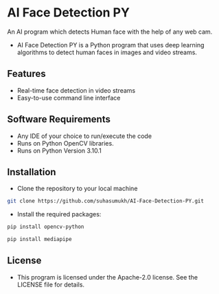 # AI Face Detection PY
An AI program which detects Human face with the help of any web cam.
- AI Face Detection PY is a Python program that uses deep learning algorithms to detect human faces in images and video streams.

## Features
- Real-time face detection in video streams
- Easy-to-use command line interface

## Software Requirements

- Any IDE of your choice to run/execute the code
- Runs on Python OpenCV libraries.
- Runs on Python Version 3.10.1

## Installation
- Clone the repository to your local machine
```bash
git clone https://github.com/suhasumukh/AI-Face-Detection-PY.git
```
- Install the required packages:
```bash
pip install opencv-python
```
```bash
pip install mediapipe
```

## License
- This program is licensed under the Apache-2.0 license. See the LICENSE file for details.
